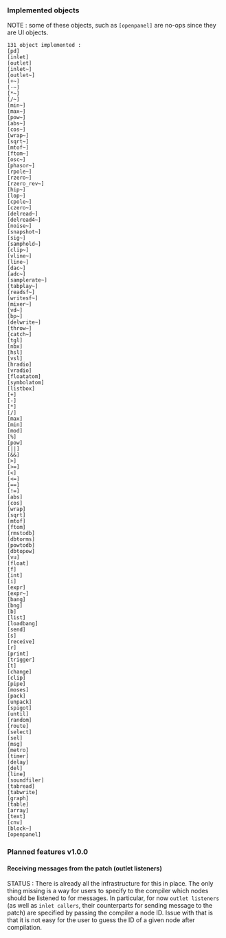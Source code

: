 ### Implemented objects

NOTE : some of these objects, such as `[openpanel]` are no-ops since they are UI objects.

```
131 object implemented : 
[pd]
[inlet]
[outlet]
[inlet~]
[outlet~]
[+~]
[-~]
[*~]
[/~]
[min~]
[max~]
[pow~]
[abs~]
[cos~]
[wrap~]
[sqrt~]
[mtof~]
[ftom~]
[osc~]
[phasor~]
[rpole~]
[rzero~]
[rzero_rev~]
[hip~]
[lop~]
[cpole~]
[czero~]
[delread~]
[delread4~]
[noise~]
[snapshot~]
[sig~]
[samphold~]
[clip~]
[vline~]
[line~]
[dac~]
[adc~]
[samplerate~]
[tabplay~]
[readsf~]
[writesf~]
[mixer~]
[vd~]
[bp~]
[delwrite~]
[throw~]
[catch~]
[tgl]
[nbx]
[hsl]
[vsl]
[hradio]
[vradio]
[floatatom]
[symbolatom]
[listbox]
[+]
[-]
[*]
[/]
[max]
[min]
[mod]
[%]
[pow]
[||]
[&&]
[>]
[>=]
[<]
[<=]
[==]
[!=]
[abs]
[cos]
[wrap]
[sqrt]
[mtof]
[ftom]
[rmstodb]
[dbtorms]
[powtodb]
[dbtopow]
[vu]
[float]
[f]
[int]
[i]
[expr]
[expr~]
[bang]
[bng]
[b]
[list]
[loadbang]
[send]
[s]
[receive]
[r]
[print]
[trigger]
[t]
[change]
[clip]
[pipe]
[moses]
[pack]
[unpack]
[spigot]
[until]
[random]
[route]
[select]
[sel]
[msg]
[metro]
[timer]
[delay]
[del]
[line]
[soundfiler]
[tabread]
[tabwrite]
[graph]
[table]
[array]
[text]
[cnv]
[block~]
[openpanel]
```

### Planned features v1.0.0

#### Receiving messages from the patch (outlet listeners)

STATUS : There is already all the infrastructure for this in place. The only thing missing is a way for users to specify to the compiler which nodes should be listened to for messages. In particular, for now `outlet listeners` (as well as `inlet callers`, their counterparts for sending message to the patch) are specified by passing the compiler a node ID. Issue with that is that it is not easy for the user to guess the ID of a given node after compilation. 